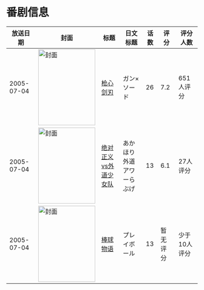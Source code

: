 # 番剧信息

|放送日期|封面|标题|日文标题|话数|评分|评分人数|
|---|---|---|---|---|---|---|
|2005-07-04|<img src="//lain.bgm.tv/pic/cover/c/61/87/8539_z7my2.jpg" alt="封面" style="width:150px;height:200px;object-fit:cover;">|[枪心剑刃](https://bangumi.tv/subject/8539)|ガン×ソード|26|7.2|651人评分|
|2005-07-04|<img src="//lain.bgm.tv/pic/cover/c/4e/21/50681_61l0t.jpg" alt="封面" style="width:150px;height:200px;object-fit:cover;">|[绝对正义vs外道少女队](https://bangumi.tv/subject/50681)|あかほり外道アワーらぶげ|13|6.1|27人评分|
|2005-07-04|<img src="//lain.bgm.tv/pic/cover/c/31/f7/113899_AEOC7.jpg" alt="封面" style="width:150px;height:200px;object-fit:cover;">|[棒球物语](https://bangumi.tv/subject/113899)|プレイボール|13|暂无评分|少于10人评分|
